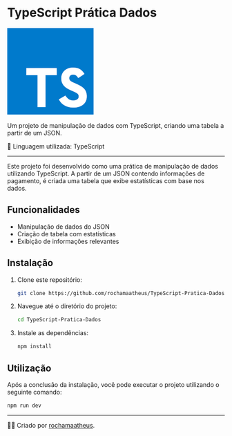 # TypeScript Prática Dados

![Logo](logo.png)

Um projeto de manipulação de dados com TypeScript, criando uma tabela a partir de um JSON.

🚀 Linguagem utilizada: TypeScript

---

Este projeto foi desenvolvido como uma prática de manipulação de dados utilizando TypeScript. A partir de um JSON contendo informações de pagamento, é criada uma tabela que exibe estatísticas com base nos dados.

## Funcionalidades

- Manipulação de dados do JSON
- Criação de tabela com estatísticas
- Exibição de informações relevantes

## Instalação

1. Clone este repositório:

   ```bash
   git clone https://github.com/rochamaatheus/TypeScript-Pratica-Dados.git
   
2. Navegue até o diretório do projeto:

   ```bash
   cd TypeScript-Pratica-Dados
   
3. Instale as dependências:

   ```bash
   npm install
   
 ## Utilização
 Após a conclusão da instalação, você pode executar o projeto utilizando o seguinte comando:
 
   ```bash
   npm run dev
   ```
 ---

👨‍💻 Criado por [rochamaatheus](https://github.com/rochamaatheus).
